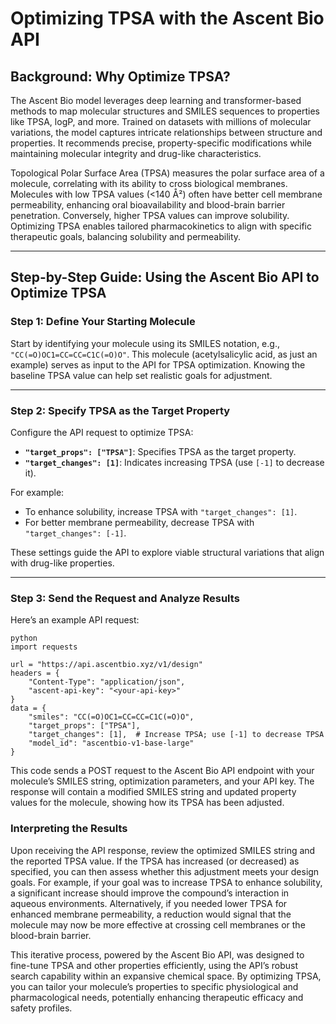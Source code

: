 
# Optimizing TPSA with the Ascent Bio API

## Background: Why Optimize TPSA?

The Ascent Bio model leverages deep learning and transformer-based methods to map molecular structures and SMILES sequences to properties like TPSA, logP, and more. Trained on datasets with millions of molecular variations, the model captures intricate relationships between structure and properties. It recommends precise, property-specific modifications while maintaining molecular integrity and drug-like characteristics.

Topological Polar Surface Area (TPSA) measures the polar surface area of a molecule, correlating with its ability to cross biological membranes. Molecules with low TPSA values (<140 Å²) often have better cell membrane permeability, enhancing oral bioavailability and blood-brain barrier penetration. Conversely, higher TPSA values can improve solubility. Optimizing TPSA enables tailored pharmacokinetics to align with specific therapeutic goals, balancing solubility and permeability.

---

## Step-by-Step Guide: Using the Ascent Bio API to Optimize TPSA

### Step 1: Define Your Starting Molecule

Start by identifying your molecule using its SMILES notation, e.g., `"CC(=O)OC1=CC=CC=C1C(=O)O"`. This molecule (acetylsalicylic acid, as just an example) serves as input to the API for TPSA optimization. Knowing the baseline TPSA value can help set realistic goals for adjustment.

---

### Step 2: Specify TPSA as the Target Property

Configure the API request to optimize TPSA:

- **`"target_props": ["TPSA"]`**: Specifies TPSA as the target property.
- **`"target_changes": [1]`**: Indicates increasing TPSA (use `[-1]` to decrease it).

For example:
- To enhance solubility, increase TPSA with `"target_changes": [1]`.
- For better membrane permeability, decrease TPSA with `"target_changes": [-1]`.

These settings guide the API to explore viable structural variations that align with drug-like properties.

---

### Step 3: Send the Request and Analyze Results

Here’s an example API request:

```
python
import requests

url = "https://api.ascentbio.xyz/v1/design"
headers = {
    "Content-Type": "application/json",
    "ascent-api-key": "<your-api-key>"
}
data = {
    "smiles": "CC(=O)OC1=CC=CC=C1C(=O)O",
    "target_props": ["TPSA"],
    "target_changes": [1],  # Increase TPSA; use [-1] to decrease TPSA
    "model_id": "ascentbio-v1-base-large"
}

```

This code sends a POST request to the Ascent Bio API endpoint with your molecule’s SMILES string, optimization parameters, and your API key. The response will contain a modified SMILES string and updated property values for the molecule, showing how its TPSA has been adjusted.

### Interpreting the Results
Upon receiving the API response, review the optimized SMILES string and the reported TPSA value. If the TPSA has increased (or decreased) as specified, you can then assess whether this adjustment meets your design goals. For example, if your goal was to increase TPSA to enhance solubility, a significant increase should improve the compound’s interaction in aqueous environments. Alternatively, if you needed lower TPSA for enhanced membrane permeability, a reduction would signal that the molecule may now be more effective at crossing cell membranes or the blood-brain barrier.

This iterative process, powered by the Ascent Bio API, was designed to fine-tune TPSA and other properties efficiently, using the API’s robust search capability within an expansive chemical space. By optimizing TPSA, you can tailor your molecule’s properties to specific physiological and pharmacological needs, potentially enhancing therapeutic efficacy and safety profiles.
